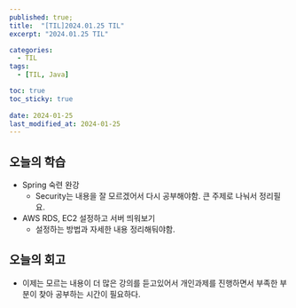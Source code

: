 ```yaml
---
published: true;
title:  "[TIL]2024.01.25 TIL"
excerpt: "2024.01.25 TIL"

categories:
  - TIL
tags:
  - [TIL, Java]

toc: true
toc_sticky: true
 
date: 2024-01-25
last_modified_at: 2024-01-25
---
```


## 오늘의 학습
- Spring 숙련 완강
    - Security는 내용을 잘 모르겠어서 다시 공부해야함. 큰 주제로 나눠서 정리필요.
- AWS RDS, EC2 설정하고 서버 띄워보기
    - 설정하는 방법과 자세한 내용 정리해둬야함.

## 오늘의 회고
- 이제는 모르는 내용이 더 많은 강의를 듣고있어서 개인과제를 진행하면서 부족한 부분이 찾아 공부하는 시간이 필요하다.